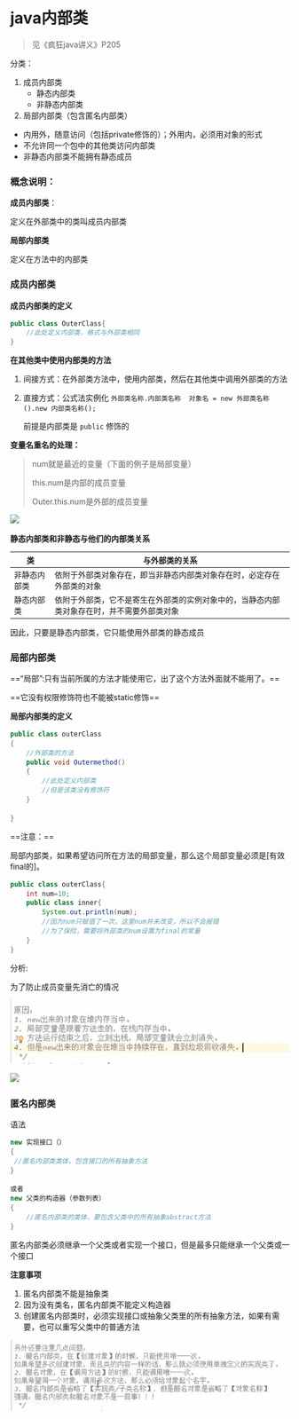 # java内部类

>
>
>见《疯狂java讲义》P205

分类：

1. 成员内部类
   * 静态内部类
   * 非静态内部类
2. 局部内部类（包含匿名内部类）



* 内用外，随意访问（包括private修饰的）；外用内，必须用对象的形式
* 不允许同一个包中的其他类访问内部类
* 非静态内部类不能拥有静态成员

### 概念说明：

**成员内部类**：

定义在外部类中的类叫成员内部类

**局部内部类**

定义在方法中的内部类

### 成员内部类

**成员内部类的定义**

~~~java
public class OuterClass{
    //此处定义内部类，格式与外部类相同
}
~~~



**在其他类中使用内部类的方法**

1. 间接方式：在外部类方法中，使用内部类，然后在其他类中调用外部类的方法

2. 直接方式：公式法实例化  `外部类名称.内部类名称  对象名 = new 外部类名称().new 内部类名称();`

   前提是内部类是  `public`  修饰的

**变量名重名的处理：**

>
>
>num就是最近的变量（下面的例子是局部变量）
>
>this.num是内部的成员变量
>
>Outer.this.num是外部的成员变量

![](https://geda-1302176138.cos.ap-nanjing.myqcloud.com/img/overname.png)

**静态内部类和非静态与他们的内部类关系**

| 类           | 与外部类的关系                                               |
| ------------ | ------------------------------------------------------------ |
| 非静态内部类 | 依附于外部类对象存在，即当非静态内部类对象存在时，必定存在外部类的对象 |
| 静态内部类   | 依附于外部类，它不是寄生在外部类的实例对象中的，当静态内部类对象存在时，并不需要外部类对象 |

因此，只要是静态内部类，它只能使用外部类的静态成员



### 局部内部类

==“局部”:只有当前所属的方法才能使用它，出了这个方法外面就不能用了。==

==它没有权限修饰符也不能被static修饰==

**局部内部类的定义**

~~~java
public class outerClass
{
    //外部类的方法
    public void Outermethod()
    {
        //此处定义内部类
        //但是该类没有修饰符
    }
        
}
~~~

==注意：==

局部内部类，如果希望访问所在方法的局部变量，那么这个局部变量必须是[有效final的]。

~~~java
public class outerClass{
    int num=10;
    public class inner{
        System.out.println(num);
        //因为num只赋值了一次，这里num并未改变，所以不会报错
        //为了保险，需要将外部类的num设置为final的常量
    }
}
~~~

分析:

为了防止成员变量先消亡的情况

![](https://raw.githubusercontent.com/Ge-daye/imges/master/images/final.png)

![](https://geda-1302176138.cos.ap-nanjing.myqcloud.com/img/final2.png)





### 匿名内部类

语法

~~~java
new 实现接口（）
{
 //匿名内部类类体，包含接口的所有抽象方法   
}

或者
new 父类的构造器（参数列表）
{
    //匿名内部类的类体，要包含父类中的所有抽象abstract方法
}
~~~

匿名内部类必须继承一个父类或者实现一个接口，但是最多只能继承一个父类或一个接口

**注意事项**

1. 匿名内部类不能是抽象类
2. 因为没有类名，匿名内部类不能定义构造器
3. 创建匿名内部类时，必须实现接口或抽象父类里的所有抽象方法，如果有需要，也可以重写父类中的普通方法

![](https://raw.githubusercontent.com/Ge-daye/imges/master/images/aa11.png)